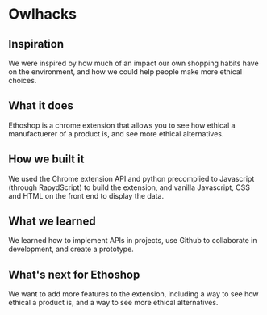# Owlhacks
## Inspiration
We were inspired by how much of an impact our own shopping habits have on the environment, and how we could help people make more ethical choices. 

## What it does
Ethoshop is a chrome extension that allows you to see how ethical a manufactuerer of a product is, and see more ethical alternatives. 

## How we built it
We used the Chrome extension API and python precomplied to Javascript (through RapydScript) to build the extension, and vanilla Javascript, CSS and HTML on the front end to display the data. 

## What we learned
We learned how to implement APIs in projects, use Github to collaborate in development, and create a prototype. 

## What's next for Ethoshop
We want to add more features to the extension, including a way to see how ethical a product is, and a way to see more ethical alternatives. 
